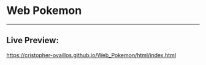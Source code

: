 # Web Pokemon 

***

## Live Preview: 
https://cristopher-ovaillos.github.io/Web_Pokemon/html/index.html


